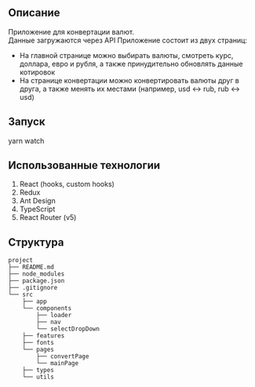 ## Описание

Приложение для конвертации валют.  
Данные загружаются через API
Приложение состоит из двух страниц:

- На главной странице можно выбирать валюты, смотреть курс, доллара, евро и рубля, а также принудительно обновлять данные котировок
- На странице конвертации можно конвертировать валюты друг в друга, а также менять их местами (например, usd <-> rub, rub <-> usd)

## Запуск

yarn watch

## Использованные технологии

1. React (hooks, custom hooks)
2. Redux
3. Ant Design
4. TypeScript
5. React Router (v5)

## Структура

```
project
├── README.md
├── node_modules
├── package.json
├── .gitignore
└── src
    ├── app
    └── components
        ├── loader
        ├── nav
        └── selectDropDown
    ├── features
    ├── fonts
    └── pages
        ├── convertPage
        └── mainPage
    ├── types
    └── utils
```
